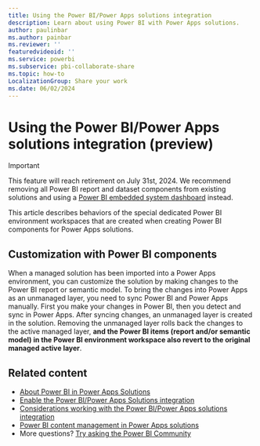 ```yaml
---
title: Using the Power BI/Power Apps solutions integration
description: Learn about using Power BI with Power Apps solutions.
author: paulinbar
ms.author: painbar
ms.reviewer: ''
featuredvideoid: ''
ms.service: powerbi
ms.subservice: pbi-collaborate-share
ms.topic: how-to
LocalizationGroup: Share your work
ms.date: 06/02/2024
---
```


# Using the Power BI/Power Apps solutions integration (preview)

> [!IMPORTANT]
> This feature will reach retirement on July 31st, 2024. We recommend removing all Power BI report and dataset components from existing solutions and using a [Power BI embedded system dashboard](/power-apps/maker/model-driven-apps/create-edit-powerbi-embedded-page) instead.

This article describes behaviors of the special dedicated Power BI environment workspaces that are created when creating Power BI components for Power Apps solutions.

## Customization with Power BI components

When a managed solution has been imported into a Power Apps environment, you can customize the solution by making changes to the Power BI report or semantic model. To bring the changes into Power Apps as an unmanaged layer, you need to sync Power BI and Power Apps manually. First you make your changes in Power BI, then you detect and sync in Power Apps. After syncing changes, an unmanaged layer is created in the solution. Removing the unmanaged layer rolls back the changes to the active managed layer, **and the Power BI items (report and/or semantic model) in the Power BI environment workspace also revert to the original managed active layer**. 

## Related content

* [About Power BI in Power Apps Solutions](./service-power-bi-powerapps-integration-about.md)
* [Enable the Power BI/Power Apps Solutions integration](./service-power-bi-powerapps-integration-enable.md)
* [Considerations working with the Power BI/Power Apps solutions integration](./service-power-bi-powerapps-integration-considerations.md)
* [Power BI content management in Power Apps solutions](/power-apps/maker/model-driven-apps/power-bi-content-management-power-apps-solutions)
* More questions? [Try asking the Power BI Community](https://community.powerbi.com/)